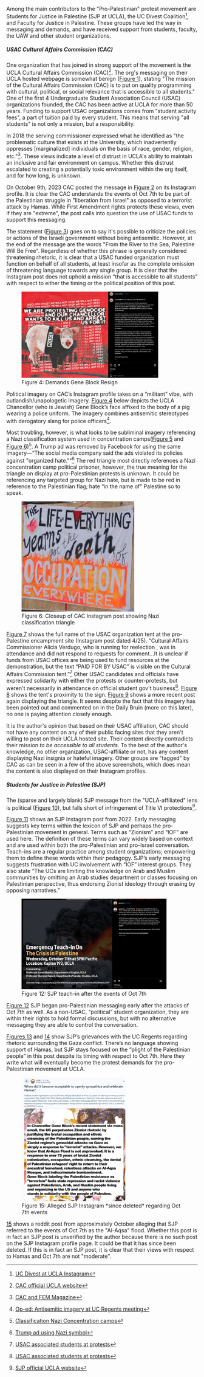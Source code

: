 Among the main contributors to the "Pro-Palestinian" protest movement are Students for Justice in Palestine (SJP at UCLA), 
the UC Divest Coalition[^44], and Faculty for Justice in Palestine. These groups have led the way in messaging and demands, 
and have received support from students, faculty, the UAW and other student organizations.
##### USAC Cultural Affairs Commission (CAC)

One organization that has joined in strong support of the movement is the UCLA Cultural Affairs Commission (CAC)[^45]. 
The org's messaging on their UCLA hosted webpage is somewhat benign ([Figure 1](##fig:cac-org-website)), stating 
"The mission of the Cultural Affairs Commission (CAC) is to put on quality programming with cultural, political, or 
social relevance that is accessible to all students." One of the first 4 Undergraduate Student Association Council (USAC) 
organizations founded, the CAC has been active at UCLA for more than 50 years. Funding to support USAC organizations comes from 
"student activity fees", a part of tuition paid by every student. This means that serving "all students" is not only a mission, 
but a responsibility. 

In 2018 the serving commissioner expressed what he identified as "the problematic culture that exists at the University, which inadvertently 
oppresses [marginalized] individuals on the basis of race, gender, religion, etc."[^49]. These views indicate a level of distrust in UCLA's ability 
to maintain an inclusive and fair environment on campus. Whether this distrust escalated to creating a potentially toxic environment within the org 
itself, and for how long, is unknown.

On October 9th, 2023 CAC posted the message in [Figure 2](##fig:cac-instagram-post-1) on its Instagram profile. 
It is clear the CAC understands the events of Oct 7th to be part of the Palestinian struggle in "liberation from Israel" as
opposed to a terrorist attack by Hamas. While First Amendment rights protects these views, even if they are "extreme", the 
post calls into question the use of USAC funds to support this messaging. 

The statement ([Figure 3](##fig:cac-instagram-post-2)) goes on to say it's possible to criticize the policies or actions of the Israeli government 
without being antisemitic. However, at the end of the message are the words "From the River to the Sea, Palestine Will Be Free". Regardless of whether
this phrase is generally considered threatening rhetoric, it is clear that a USAC funded organization must function on behalf of all students, at least
insofar as the complete omission of threatening language towards any single group. It is clear 
that the Instagram post does not uphold a mission "that is accessible to all students" with respect to either the timing or the political position of this post. 

<figure id="fig:CAC-block-resign">
  <a href="https://www.instagram.com/p/C6sht0ROgJk/">
    <img src="/images/2024-05-20/early-messaging/cac-pig-insta.png" 
     alt="CAC Block Resignation" style="width: 85%; height: auto;">
  </a>
  <figcaption>
    Figure 4: Demands Gene Block Resign
  </figcaption>
</figure>

Political imagery on CAC’s Instagram profile takes on a “militant” vibe, with outlandish/unapologetic imagery. [Figure 4](##fig:CAC-block-resign) below depicts 
the UCLA Chancellor (who is Jewish) Gene Block’s face affixed to the body of a pig wearing a police uniform. The imagery combines antisemitic stereotypes 
with derogatory slang for police officers[^46].

Most troubling, however, is what looks to be subliminal imagery referencing a Nazi classification system used in concentration camps([Figure 5](##fig:cac-tent-propoganda-1) and 
[Figure 6](##fig:cac-tent-propoganda-2))[^50]. A Trump ad was removed by Facebook for using the same imagery—“The social media company said the ads violated its policies against "organized hate."“[^47] The red triangle most directly
references a Nazi concentration camp political prisoner, however, the true meaning for the triangle on display at pro-Palestinian protests is unknown. It 
could be referencing any targeted group for Nazi hate, but is made to be red in reference to the Palestinian flag; hate “in the name of” Palestine so to speak. 

<figure id="fig:cac-tent-propoganda-2">
  <a href="https://www.instagram.com/p/C6M4IM1v3LI/?hl=en&img_index=2">
    <img src="/images/2024-05-20/early-messaging/sjpandcac2-closeup.png" 
     alt="CAC Instagram post part 2" style="width: 70%; height: auto;">
  </a>
  <figcaption>
    Figure 6: Closeup of CAC Instagram post showing Nazi classification triangle
  </figcaption>
</figure>

[Figure 7](##fig:cac-tent-propoganda-3) shows the full name of the USAC organization  tent at the pro-Palestine encampment site (Instagram post dated 4/25). “Cultural Affairs Commissioner Alicia Verdugo, 
who is running for reelection , was in attendance and did not  respond to requests for comment…It is unclear if funds from USAC offices are being used to fund resources at the demonstration, but the 
text “PAID FOR BY USAC” is visible on the Cultural Affairs Commission tent.”[^48] Other USAC candidates and officials have expressed solidarity with either the protests or counter-protests, but 
weren't necessarily in attendance on official student gov't business[^48]. [Figure 8](##fig:cac-tent-propaganda-4) shows the tent's proximity to the sign. [Figure 9](##fig:cac-nakba-day) shows a more recent post 
again displaying the triangle. It seems despite the fact that this imagery has been pointed out and commented on in the Daily Bruin (more on this later), no one is paying attention closely enough. 
 
It is the author's opinion that based on their USAC affiliation, CAC should not have any content on any of their public facing sites that they aren't willing to post on their UCLA hosted site. Their 
content directly contradicts their mission *to be accessible to all students*. To the best of the author's knowledge, no other organization, USAC-affiliate or not, has any content displaying Nazi insignia or hateful imagery. 
Other groups are "tagged" by CAC as can be seen in a few of the above screenshots, which does mean the content is also displayed on their Instagram profiles. 

##### Students for Justice in Palestine (SJP)

The (sparse and largely blank) SJP message from the "UCLA-affiliated" lens is political ([Figure 10](##fig:sjp-org-website-UCLA)), but falls short of infringement of Title VI protections[^51]. 


[Figure 11](##fig:sjp-insta-early) shows an SJP Instagram post from 2022. Early messaging suggests key terms within the lexicon of SJP and perhaps the pro-Palestinian movement in general. Terms such as “Zionism” 
and “IOF” are used here. The definition of these terms can vary widely based on context and are used within both the pro-Palestinian and pro-Israel conversation. Teach-ins are a regular practice 
among student organizations; empowering them to define these words within their pedagogy. SJP’s early messaging suggests frustration with UC involvement with “IOF” interest groups. They also state “The UCs are limiting 
the knowledge on Arab and Muslim communities by omitting an Arab studies department or classes focusing on Palestinian perspective, thus endorsing Zionist ideology through erasing by opposing narratives.”

<figure id="fig:sjp-insta-teach-in">
  <a href="https://www.instagram.com/p/CyMXtjEy11s/?hl=en">
    <img src="/images/2024-05-20/early-messaging/sjp-teach-in.png" 
     alt="SJP Instagram post regarding Oct 7th events" style="width: 90%; height: auto;">
  </a>
  <figcaption>
    Figure 12: SJP teach-in after the events of Oct 7th
  </figcaption>
</figure>

[Figure 12](##fig:sjp-insta-teach-in) SJP began pro-Palestinian messaging early after the attacks of Oct 7th as well. As a non-USAC, “political” student organization, they are within their rights to hold formal discussions, 
but with no alternative messaging they are able to control the conversation. 

[Figures 13](##fig:sjp-insta-letter-regents-1) and [14](##fig:sjp-insta-letter-regents-2) show SJP’s grievances with the UC Regents regarding rhetoric surrounding the Gaza conflict. There’s no language showing support of Hamas, but 
SJP stays focused on the “plight of the Palestinian people” in this post despite its timing with respect to Oct 7th. Here they write what will eventually become the protest demands for the pro-Palestinian movement at UCLA. 
    
<figure id="fig:sjp-reddit">
  <a href="placeholder">
    <img src="/images/2024-05-20/early-messaging/Glittering-Action768.png"
     alt="Alleged SJP Instagram post" style="width: 65%; height: auto;">
  </a>
  <figcaption>
    Figure 15: Alleged SJP Instagram *since deleted* regarding Oct 7th events
  </figcaption>
</figure>	
	
[15](##fig:sjp-reddit) shows a reddit post from approximately October alleging that SJP referred to the events of Oct 7th as the "Al-Aqsa" flood. Whether this post is in fact an SJP post is unverified by the author because there is no 
such post on the SJP Instagram profile page. It could be that it has since been deleted. If this is in fact an SJP post, it is clear that their views with respect to Hamas and Oct 7th are not "moderate". 

[^44]:[UC Divest at UCLA Instagram](https://www.instagram.com/ucladivest/)
[^45]:[CAC official UCLA website](https://community.ucla.edu/studentorg/623)
[^46]:[Op-ed: Antisemitic imagery at UC Regents meeting](https://dailybruin.com/2024/04/02/op-ed-antisemitic-imagery-at-uc-regents-meeting-protest-threatens-campus-discourse)
[^47]:[Trump ad using Nazi symbol](https://www.cbsnews.com/news/facebook-removes-trump-campaign-ads-nazi-concentration-camp-symbol/)
[^48]:[USAC associated students at protests](https://dailybruin.com/2024/04/29/candidates-in-upcoming-usac-elections-participate-in-solidarity-encampment)
[^49]:[CAC and FEM Magazine](https://femmagazine.com/cultural-affairs-commission-year-in-review/)
[^50]:[Classification Nazi Concentration camps](https://encyclopedia.ushmm.org/content/en/article/classification-system-in-nazi-concentration-camps)
[^51]: [SJP official UCLA website](https://community.ucla.edu/studentorg/90)